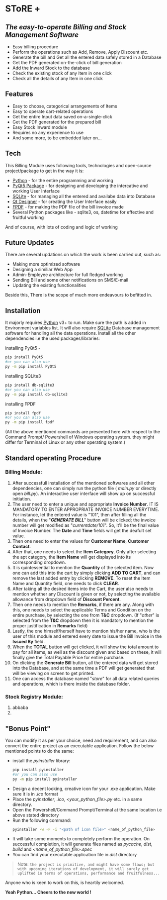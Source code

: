 # SToRE + 
## _The easy-to-operate Billing and Stock Management Software_
- Easy billing procedure
- Perform the operations such as Add, Remove, Apply Discount etc.
- Generate the bill and Get all the entered data safely stored in a Database
- Get the PDF generated on-the-click of bill generation 
- Add the Inward Stock to the database
- Check the existing stock of any Item in one click
- Check all the details of any Item in one click

## Features

- Easy to choose, categorical arrangements of Items 
- Easy to operate cart-related operations
- Get the entire Input data saved on-a-single-click
- Get the PDF generated for the prepared bill
- Easy Stock Inward module
- Requires no any experience to use
- And some more, to be embedded later on...

## Tech

This Billing Module uses following tools, technologies and open-source project/package to get in the way it is:

- [Python](https://www.python.org/) - for the entire programming and working
- [PyQt5 Package](https://pypi.org/project/PyQt5/) - for designing and developing the intercative and working User Interface
- [SQLite](https://www.sqlite.org/index.html) - for managing all the entered and availabe data into Database
- [Qt Designer](https://www.qt.io/download) - for creating the User Interface easily
- [FPDF](https://pyfpdf.readthedocs.io/en/latest/) - for making the PDF file of the bill invoice made
- Several Python packages like - sqlite3, os, datetime for effective and fruitful working

And of course, with lots of coding and logic of working

## Future Updates

There are several updations on which the work is been carried out, such as:

- Making more optimized software
- Designing a similiar Web App
- Admin-Employee architecture for full fledged working
- Sending Bill and some other notifications on SMS/E-mail
- Updating the existing functionalities

Beside this, There is the scope of much more endeavours to befitted in.

## Installation

It majorly requires [Python](https://www.python.org/) v3+ to run. Make sure the path is added in Environment variables list.
It will also require [SQLite](https://www.sqlite.org/download.html) Database management software for handling all the data operations.
Install all the other dependencies i.e the used packages/libraries:

installing PyQt5 -
```sh
pip install PyQt5
#or you can also use
py -m pip install PyQt5
```

installing SQLite3
```sh
pip install db-sqlite3
#or you can also use
py -m pip install db-sqlite3
```

installing FPDF 
```sh
pip install fpdf
#or you can also use
py -m pip install fpdf
```
(All the above mentioned commands are presented here with respect to the Command Prompt/ Powershell of Windows operating system. they might differ for Terminal of Linux or any other operating system.)

## Standard operating Procedure

### Billing Module:
1. After successfull installation of the mentioned softwares and all other dependencies, one can simply run the python file ( _main.py_ or directly open _bill.py_). An interactive user interface will show up on successful initiation.
2. The user need to enter a unique and appropriate **Invoice Number**. IT IS MANDATORY TO ENTER APPROPRIATE INVOICE NUMBER EVERYTIME. For instance, let the entered value is "101", then after filling all the details, when the "_**GENERATE BILL**_" button will be clicked; the invoice number will get modified as "_currentdate/101_". So, it'll be the final value of Invoice Number. 
The **Date** and **Time** fields will get the deafult set value.
3. Then one need to enter the values for **Customer Name**, **Customer Contact**.
4. After that, one needs to select the **Item Category**. Only after selecting the apt category, the **Item Name** will get displayed into its corresponding dropdown.
5. It is quintessential to mention the **Quantity** of the selected item. Now one can add this into the cart by simply clicking **ADD TO CART**, and can remove the last added entry by clicking **REMOVE**. To reset the Item Name and Quantity field, one needs to click **CLEAR**.
6. After taking all the desired items into the Cart, the user also needs to mention whether any Discount is given or not, by selecting the available allowance from dropdown field of **Discount Percent**. 
7. Then one needs to mention the **Remarks**, if there are any. Along with this, one needs to select the applicable Terms and Condition on the entire purchase, by selecting the one from **T&C** dropdown.
(If "*other*" is selected from the **T&C** dropdown then it is mandatory to mention the proper justification in **Remarks** field)
8. Lastly, the one himself/herself have to mention his/her name, who is the user of this module and entered every date to issue the Bill Invoice in the **Issued By** field.
9. When the **TOTAL** button will get clicked, it will show the total amount to pay for all items, as well as the discount given and based on these, it will finally give the Total Payable Price for entire purchase.
10. On clicking the **Generate Bill** button, all the entered data will get stored into the Database, and at the same time a PDF will get generated that will be viewing on screen to get printed.
11. One can access the database named "*store*" for all data related queries and operations, which is there inside the database folder.

### Stock Registry Module:
1. abbaba
2. 



## "Bonus Point"
You can modify it as per your choice, need and requirement, and can also convert the entire project as an executable application. Follow the below mentioned points to do the same:
- install the _pyinstaller_ library:
    ```sh
    pip install pyinstaller
    #or you can also use
    py -m pip install pyinstaller
    ```
- Design a decent looking, creative icon for your .exe application. Make sure it is in _.ico_ format
- Place the _pyinstaller_, _<your icon>.ico_, _<your_python_file>.py_ etc. in a same directory.
- Open the Powershell/Command Prompt/Terminal at the same location i.e above stated directory
- Run the following command:
    ```sh
    pyinstaller -w -F -i "<path of icon file>" <name_of_python_file>
    ```
- It will take some moments to completely perform the operation. On successful completion, it will generate files named as _pycache_, _dist_, _build_ and _<name_of_python_file>.spec_
- You can find your executable application file in _dist_ directory


> Note: `the project is primitive, and might have some flaws; but with upcoming iterations of development, it will surely get uplifted in terms of operations, performance and fruitfulness...` 

Anyone who is keen to work on this, is heartily welcomed.


**Yeah Python... Cheers to the new world !**
